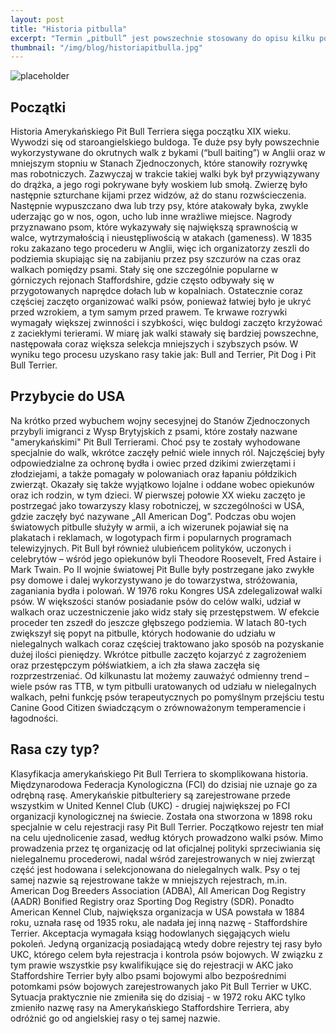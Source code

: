 ```yaml
---
layout: post
title: "Historia pitbulla"
excerpt: "Termin „pitbull” jest powszechnie stosowany do opisu kilku podobnych ras psów i ich mieszanek. Z tego wpisu dowiesz się, czy pitbull jest rasą czy typem oraz w jaki sposób skomplikowana historia wpływa na jego współczesne postrzeganie."
thumbnail: "/img/blog/historiapitbulla.jpg"
---
```


![placeholder](https://stopwalkompsow.pl/img/blog/historiapitbulla.jpg)

## Początki

Historia Amerykańskiego Pit Bull Terriera sięga początku XIX wieku. Wywodzi się od staroangielskiego buldoga. Te duże psy były powszechnie wykorzystywane do okrutnych walk z bykami (“bull baiting”) w Anglii oraz w mniejszym stopniu w Stanach Zjednoczonych, które stanowiły rozrywkę mas robotniczych. Zazwyczaj w trakcie takiej walki byk był przywiązywany do drążka, a jego rogi pokrywane były woskiem lub smołą. Zwierzę było następnie szturchane kijami przez widzów, aż do stanu rozwścieczenia. Następnie wypuszczano dwa lub trzy psy, które atakowały byka, zwykle uderzając go w nos, ogon, ucho lub inne wrażliwe miejsce. Nagrody przyznawano psom, które wykazywały się największą sprawnością w walce, wytrzymałością i nieustępliwością w atakach (gameness).
W 1835 roku zakazano tego procederu w Anglii, więc ich organizatorzy zeszli do podziemia skupiając się na zabijaniu przez psy szczurów na czas oraz walkach pomiędzy psami. Stały się one szczególnie popularne w górniczych rejonach Staffordshire, gdzie często odbywały się w przygotowanych naprędce dołach lub w kopalniach. Ostatecznie coraz częściej zaczęto organizować walki psów, ponieważ łatwiej było je ukryć przed wzrokiem, a tym samym przed prawem. Te krwawe rozrywki wymagały większej zwinności i szybkości, więc buldogi zaczęto krzyżować z zaciekłymi terierami. W miarę jak walki stawały się bardziej powszechne, następowała coraz większa selekcja mniejszych i szybszych psów. W wyniku tego procesu uzyskano rasy takie jak: Bull and Terrier, Pit Dog i Pit Bull Terrier.

## Przybycie do USA 

Na krótko przed wybuchem wojny secesyjnej do Stanów Zjednoczonych przybyli imigranci z Wysp Brytyjskich z psami, które zostały nazwane "amerykańskimi" Pit Bull Terrierami. Choć psy te zostały wyhodowane specjalnie do walk, wkrótce zaczęły pełnić wiele innych ról. Najczęściej były odpowiedzialne za ochronę bydła i owiec przed dzikimi zwierzętami i złodziejami, a także pomagały w polowaniach oraz łapaniu półdzikich zwierząt. Okazały się  także wyjątkowo lojalne i oddane wobec opiekunów oraz ich rodzin, w tym dzieci.
W pierwszej połowie XX wieku zaczęto je postrzegać jako towarzyszy klasy robotniczej, w szczególności w USA, gdzie zaczęły być nazywane „All American Dog”. Podczas obu wojen światowych pitbulle służyły w armii, a ich wizerunek pojawiał się na plakatach i reklamach, w logotypach firm i popularnych programach telewizyjnych. Pit Bull był również ulubieńcem polityków, uczonych i celebrytów – wśród jego opiekunów byli Theodore Roosevelt, Fred Astaire i Mark Twain. Po II wojnie światowej Pit Bulle były postrzegane jako zwykłe psy domowe i dalej wykorzystywano je do towarzystwa, stróżowania, zaganiania bydła i polowań.
W 1976 roku Kongres USA zdelegalizował walki psów. W większości stanów posiadanie psów do celów walki, udział w walkach oraz uczestniczenie jako widz stały się przestępstwem. W efekcie proceder ten zszedł do jeszcze głębszego podziemia. W latach 80-tych zwiększył się popyt na pitbulle, których hodowanie do udziału w nielegalnych walkach coraz częściej traktowano jako sposób na pozyskanie dużej ilości pieniędzy. Wkrótce pitbulle zaczęto kojarzyć z zagrożeniem oraz przestępczym półświatkiem, a ich zła sława zaczęła się rozprzestrzeniać. Od kilkunastu lat możemy zauważyć odmienny trend – wiele psów ras TTB, w tym pitbulli uratowanych od udziału w nielegalnych walkach, pełni funkcję psów terapeutycznych po pomyślnym przejściu testu Canine Good Citizen świadczącym o zrównoważonym temperamencie i łagodności.  

## Rasa czy typ?

Klasyfikacja amerykańskiego Pit Bull Terriera to skomplikowana historia. Międzynarodowa Federacja Kynologiczna (FCI) do dzisiaj nie uznaje go za odrębną rasę. Amerykańskie pitbulteriery są zarejestrowane przede wszystkim w United Kennel Club (UKC) - drugiej największej po FCI organizacji kynologicznej na świecie. Została ona stworzona w 1898 roku specjalnie w celu rejestracji rasy Pit Bull Terrier. Początkowo rejestr ten miał na celu ujednolicenie zasad, według których prowadzono walki psów. Mimo prowadzenia przez tę organizację od lat oficjalnej polityki sprzeciwiania się nielegalnemu procederowi, nadal wśród zarejestrowanych w niej zwierząt część jest hodowana i selekcjonowana do nielegalnych walk. 
Psy o tej samej nazwie są rejestrowane także w mniejszych rejestrach, m.in. American Dog Breeders Association (ADBA), All American Dog Registry (AADR) Bonified Registry oraz Sporting Dog Registry (SDR). Ponadto American Kennel Club, największa organizacja w USA powstała w 1884 roku, uznała rasę od 1935 roku, ale nadała jej inną nazwę - Staffordshire Terrier. Akceptacja wymagała ksiąg hodowlanych sięgających wielu pokoleń. Jedyną organizacją posiadającą wtedy dobre rejestry tej rasy było UKC, którego celem była rejestracja i kontrola psów bojowych. W związku z tym prawie wszystkie psy kwalifikujące się do rejestracji w AKC jako Staffordshire Terrier były albo psami bojowymi albo bezpośrednimi potomkami psów bojowych zarejestrowanych jako Pit Bull Terrier w UKC. Sytuacja praktycznie nie zmieniła się do dzisiaj - w 1972 roku AKC tylko zmieniło nazwę rasy na Amerykańskiego Staffordshire Terriera, aby odróżnić go od angielskiej rasy o tej samej nazwie. 

